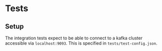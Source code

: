 # Tests

## Setup

The integration tests expect to be able to connect to a kafka cluster accessible via `localhost:9093`. This is specified in `tests/test-config.json`.
